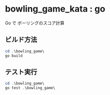 # bowling_game_kata : go

Go で ボーリングのスコア計算

## ビルド方法

``` powershell
cd .\bowling_game\
go build
```

## テスト実行

``` powershell
cd .\bowling_game\
go test .\bowling_game\
```

